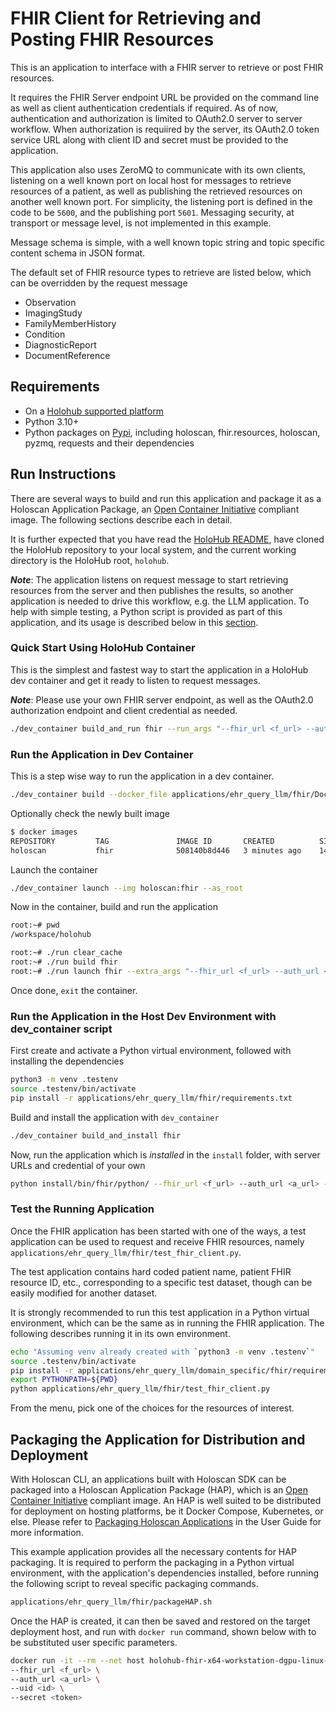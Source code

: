 # FHIR Client for Retrieving and Posting FHIR Resources

This is an application to interface with a FHIR server to retrieve or post FHIR resources.

It requires the FHIR Server endpoint URL be provided on the command line as well as client authentication credentials if required. As of now, authentication and authorization is limited to OAuth2.0 server to server workflow. When authorization is requiired by the server, its OAuth2.0 token service URL along with client ID and secret must be provided to the application.

This application also uses ZeroMQ to communicate with its own clients, listening on a well known port on local host for messages to retrieve resources of a patient, as well as publishing the retrieved resources on another well known port. For simplicity, the listening port is defined in the code to be `5600`, and the publishing port `5601`. Messaging security, at transport or message level, is not implemented in this example.

Message schema is simple, with a well known topic string and topic specific content schema in JSON format.

The default set of FHIR resource types to retrieve are listed below, which can be overridden by the request message

- Observation
- ImagingStudy
- FamilyMemberHistory
- Condition
- DiagnosticReport
- DocumentReference

## Requirements

- On a [Holohub supported platform](../../README.md#supported-platforms)
- Python 3.10+
- Python packages on [Pypi](https://pypi.org), including holoscan, fhir.resources, holoscan, pyzmq, requests and their dependencies

## Run Instructions

There are several ways to build and run this application and package it as a Holoscan Application Package, an [Open Container Initiative](https://opencontainers.org/) compliant image. The following sections describe each in detail.

It is further expected that you have read the [HoloHub README](../../../README.md), have cloned the HoloHub repository to your local system, and the current working directory is the HoloHub root, `holohub`.

**_Note_**:
The application listens on request message to start retrieving resources from the server and then publishes the results, so another application is needed to drive this workflow, e.g. the LLM application. To help with simple testing, a Python script is provided as part of this application, and its usage is described below in this [section](#test-the-running-application).

### Quick Start Using HoloHub Container

This is the simplest and fastest way to start the application in a HoloHub dev container and get it ready to listen to request messages.

**_Note_**:
Please use your own FHIR server endpoint, as well as the OAuth2.0 authorization endpoint and client credential as needed.

```bash
./dev_container build_and_run fhir --run_args "--fhir_url <f_url> --auth_url <a_url> --uid <id> --secret <token>"
```

### Run the Application in Dev Container

This is a step wise way to run the application in a dev container.

```bash
./dev_container build --docker_file applications/ehr_query_llm/fhir/Dockerfile --img holoscan:fhir --verbose --no-cache
```

Optionally check the newly built image

```bash
$ docker images
REPOSITORY         TAG               IMAGE ID       CREATED          SIZE
holoscan           fhir              508140b8d446   3 minutes ago    14.1GB
```

Launch the container

```bash
./dev_container launch --img holoscan:fhir --as_root
```

Now in the container, build and run the application

```bash
root:~# pwd
/workspace/holohub

root:~# ./run clear_cache
root:~# ./run build fhir
root:~# ./run launch fhir --extra_args "--fhir_url <f_url> --auth_url <a_url> --uid <id> --secret <token>"
```

Once done, `exit` the container.

### Run the Application in the Host Dev Environment with dev_container script

First create and activate a Python virtual environment, followed with installing the dependencies

```bash
python3 -m venv .testenv
source .testenv/bin/activate
pip install -r applications/ehr_query_llm/fhir/requirements.txt
```

Build and install the application with `dev_container`

```bash
./dev_container build_and_install fhir
```

Now, run the application which is _installed_ in the `install` folder, with server URLs and credential of your own

```bash
python install/bin/fhir/python/ --fhir_url <f_url> --auth_url <a_url> --uid <id> --secret <token>
```

### Test the Running Application

Once the FHIR application has been started with one of the ways, a test application can be used to request and receive FHIR resources, namely `applications/ehr_query_llm/fhir/test_fhir_client.py`.

The test application contains hard coded patient name, patient FHIR resource ID, etc., corresponding to a specific test dataset, though can be easily modified for another dataset.

It is strongly recommended to run this test application in a Python virtual environment, which can be the same as in running the FHIR application. The following describes running it in its own environment.

```bash
echo "Assuming venv already created with `python3 -m venv .testenv`"
source .testenv/bin/activate
pip install -r applications/ehr_query_llm/domain_specific/fhir/requirements.txt
export PYTHONPATH=${PWD}
python applications/ehr_query_llm/fhir/test_fhir_client.py
```

From the menu, pick one of the choices for the resources of interest.

## Packaging the Application for Distribution and Deployment

With Holoscan CLI, an applications built with Holoscan SDK can be packaged into a Holoscan Application Package (HAP), which is an [Open Container Initiative](https://opencontainers.org/) compliant image. An HAP is well suited to be distributed for deployment on hosting platforms, be it Docker Compose, Kubernetes, or else. Please refer to [Packaging Holoscan Applications](https://docs.nvidia.com/holoscan/sdk-user-guide/holoscan_packager.html) in the User Guide for more information.

This example application provides all the necessary contents for HAP packaging. It is required to perform the packaging in a Python virtual environment, with the application's dependencies installed, before running the following script to reveal specific packaging commands.

```bash
applications/ehr_query_llm/fhir/packageHAP.sh
```

Once the HAP is created, it can then be saved and restored on the target deployment host, and run with `docker run` command, shown below with to be substituted user specific parameters.

```bash
docker run -it --rm --net host holohub-fhir-x64-workstation-dgpu-linux-amd64:1.0 \
--fhir_url <f_url> \
--auth_url <a_url> \
--uid <id> \
--secret <token>
```
